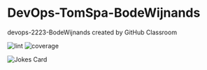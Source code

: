 # DevOps-TomSpa-BodeWijnands
devops-2223-BodeWijnands created by GitHub Classroom

![lint](https://github.com/avans-devops/DevOps-TomSpa-BodeWijnands/actions/workflows/lint.yml/badge.svg)
![coverage](https://github.com/avans-devops/DevOps-TomSpa-BodeWijnands/actions/workflows/node.js.yml/badge.svg)




![Jokes Card](https://readme-jokes.vercel.app/api)
